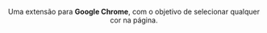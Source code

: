<div align="center">

Uma extensão para **Google Chrome**, com o objetivo de selecionar qualquer cor na página.

</div><br>
